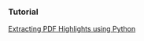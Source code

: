 ### Tutorial
[Extracting PDF Highlights using Python](https://medium.com/@vinitvaibhav9/extracting-pdf-highlights-using-python-9512af43a6d)
